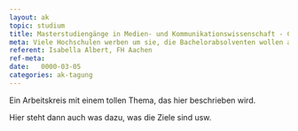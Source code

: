 ```yaml
---
layout: ak
topic: studium
title: Masterstudiengänge in Medien- und Kommunikationswissenschaft - Chancen und Potentiale
meta: Viele Hochschulen werben um sie, die Bachelorabsolventen wollen aber nicht. Welches Potential steckt wirklich in Masterstudiengängen in den Fächern Medien- und Kommunikationswissenschaft, Publizistik und Journalismus. Wie kann man sie attraktiver gestalten. Solche Fragen sollen erörtert werden und in ein mögliches Positionspapier münden.
referent: Isabella Albert, FH Aachen
ref-meta:
date:   0000-03-05
categories: ak-tagung
---
```

<p>Ein Arbeitskreis mit einem tollen Thema, das hier beschrieben wird.</p> 

<p>Hier steht dann auch was dazu, was die Ziele sind usw.</p>
